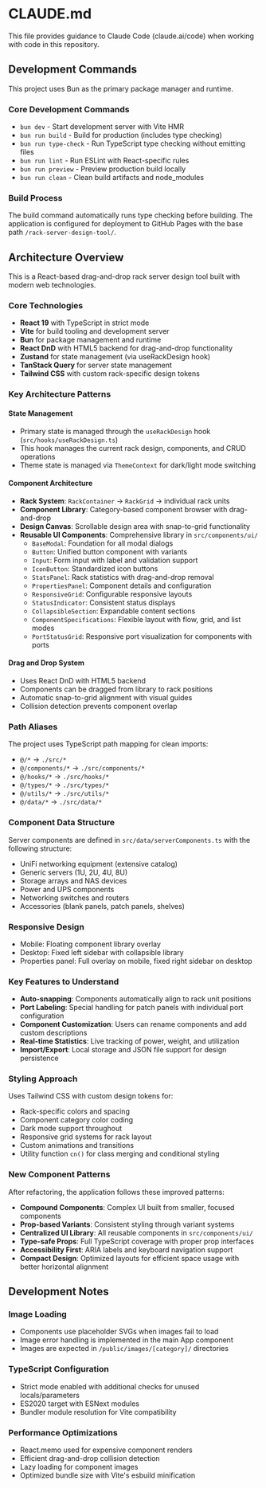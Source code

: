 # CLAUDE.md

This file provides guidance to Claude Code (claude.ai/code) when working with code in this repository.

## Development Commands

This project uses Bun as the primary package manager and runtime.

### Core Development Commands
- `bun dev` - Start development server with Vite HMR
- `bun run build` - Build for production (includes type checking)
- `bun run type-check` - Run TypeScript type checking without emitting files
- `bun run lint` - Run ESLint with React-specific rules
- `bun run preview` - Preview production build locally
- `bun run clean` - Clean build artifacts and node_modules

### Build Process
The build command automatically runs type checking before building. The application is configured for deployment to GitHub Pages with the base path `/rack-server-design-tool/`.

## Architecture Overview

This is a React-based drag-and-drop rack server design tool built with modern web technologies.

### Core Technologies
- **React 19** with TypeScript in strict mode
- **Vite** for build tooling and development server
- **Bun** for package management and runtime
- **React DnD** with HTML5 backend for drag-and-drop functionality
- **Zustand** for state management (via useRackDesign hook)
- **TanStack Query** for server state management
- **Tailwind CSS** with custom rack-specific design tokens

### Key Architecture Patterns

#### State Management
- Primary state is managed through the `useRackDesign` hook (`src/hooks/useRackDesign.ts`)
- This hook manages the current rack design, components, and CRUD operations
- Theme state is managed via `ThemeContext` for dark/light mode switching

#### Component Architecture
- **Rack System**: `RackContainer` → `RackGrid` → individual rack units
- **Component Library**: Category-based component browser with drag-and-drop
- **Design Canvas**: Scrollable design area with snap-to-grid functionality
- **Reusable UI Components**: Comprehensive library in `src/components/ui/`
  - `BaseModal`: Foundation for all modal dialogs
  - `Button`: Unified button component with variants
  - `Input`: Form input with label and validation support
  - `IconButton`: Standardized icon buttons
  - `StatsPanel`: Rack statistics with drag-and-drop removal
  - `PropertiesPanel`: Component details and configuration
  - `ResponsiveGrid`: Configurable responsive layouts
  - `StatusIndicator`: Consistent status displays
  - `CollapsibleSection`: Expandable content sections
  - `ComponentSpecifications`: Flexible layout with flow, grid, and list modes
  - `PortStatusGrid`: Responsive port visualization for components with ports

#### Drag and Drop System
- Uses React DnD with HTML5 backend
- Components can be dragged from library to rack positions
- Automatic snap-to-grid alignment with visual guides
- Collision detection prevents component overlap

### Path Aliases
The project uses TypeScript path mapping for clean imports:
- `@/*` → `./src/*`
- `@/components/*` → `./src/components/*`
- `@/hooks/*` → `./src/hooks/*`
- `@/types/*` → `./src/types/*`
- `@/utils/*` → `./src/utils/*`
- `@/data/*` → `./src/data/*`

### Component Data Structure
Server components are defined in `src/data/serverComponents.ts` with the following structure:
- UniFi networking equipment (extensive catalog)
- Generic servers (1U, 2U, 4U, 8U)
- Storage arrays and NAS devices
- Power and UPS components
- Networking switches and routers
- Accessories (blank panels, patch panels, shelves)

### Responsive Design
- Mobile: Floating component library overlay
- Desktop: Fixed left sidebar with collapsible library
- Properties panel: Full overlay on mobile, fixed right sidebar on desktop

### Key Features to Understand
- **Auto-snapping**: Components automatically align to rack unit positions
- **Port Labeling**: Special handling for patch panels with individual port configuration
- **Component Customization**: Users can rename components and add custom descriptions
- **Real-time Statistics**: Live tracking of power, weight, and utilization
- **Import/Export**: Local storage and JSON file support for design persistence

### Styling Approach
Uses Tailwind CSS with custom design tokens for:
- Rack-specific colors and spacing
- Component category color coding
- Dark mode support throughout
- Responsive grid systems for rack layout
- Custom animations and transitions
- Utility function `cn()` for class merging and conditional styling

### New Component Patterns
After refactoring, the application follows these improved patterns:
- **Compound Components**: Complex UI built from smaller, focused components
- **Prop-based Variants**: Consistent styling through variant systems
- **Centralized UI Library**: All reusable components in `src/components/ui/`
- **Type-safe Props**: Full TypeScript coverage with proper prop interfaces
- **Accessibility First**: ARIA labels and keyboard navigation support
- **Compact Design**: Optimized layouts for efficient space usage with better horizontal alignment

## Development Notes

### Image Loading
- Components use placeholder SVGs when images fail to load
- Image error handling is implemented in the main App component
- Images are expected in `/public/images/[category]/` directories

### TypeScript Configuration
- Strict mode enabled with additional checks for unused locals/parameters
- ES2020 target with ESNext modules
- Bundler module resolution for Vite compatibility

### Performance Optimizations
- React.memo used for expensive component renders
- Efficient drag-and-drop collision detection
- Lazy loading for component images
- Optimized bundle size with Vite's esbuild minification